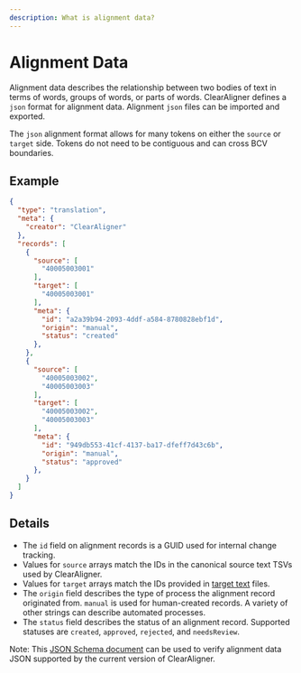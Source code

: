 ```yaml
---
description: What is alignment data?
---
```


# Alignment Data

Alignment data describes the relationship between two bodies of text in terms of words, groups of words, or parts of words. ClearAligner defines a `json` format for alignment data. Alignment `json` files can be imported and exported.

The `json` alignment format allows for many tokens on either the `source` or `target` side. Tokens do not need to be contiguous and can cross BCV boundaries.

## Example

```json
{
  "type": "translation",
  "meta": {
    "creator": "ClearAligner"
  },
  "records": [
    {
      "source": [
        "40005003001"
      ],
      "target": [
        "40005003001"
      ],
      "meta": {
        "id": "a2a39b94-2093-4ddf-a584-8780828ebf1d",
        "origin": "manual",
        "status": "created"
      },
    },
    {
      "source": [
        "40005003002",
        "40005003003"
      ],
      "target": [
        "40005003002",
        "40005003003"
      ],
      "meta": {
        "id": "949db553-41cf-4137-ba17-dfeff7d43c6b",
        "origin": "manual",
        "status": "approved"
      },
    }
  ]
}
```

## Details

* The `id` field on alignment records is a GUID used for internal change tracking.
* Values for `source` arrays match the IDs in the canonical source text TSVs used by ClearAligner.
* Values for `target` arrays match the IDs provided in [target text](target-text.md) files.&#x20;
* The `origin` field describes the type of process the alignment record originated from. `manual` is used for human-created records. A variety of other strings can describe automated processes.
* The `status` field describes the status of an alignment record. Supported statuses are `created`, `approved`, `rejected`, and `needsReview`. &#x20;

Note: This [JSON Schema document](https://drive.google.com/file/d/1GHEh4Fg-2GLEck\_io96O4czrkxh8B4Dx/view?usp=drive\_link) can be used to verify alignment data JSON supported by the current version of ClearAligner.
